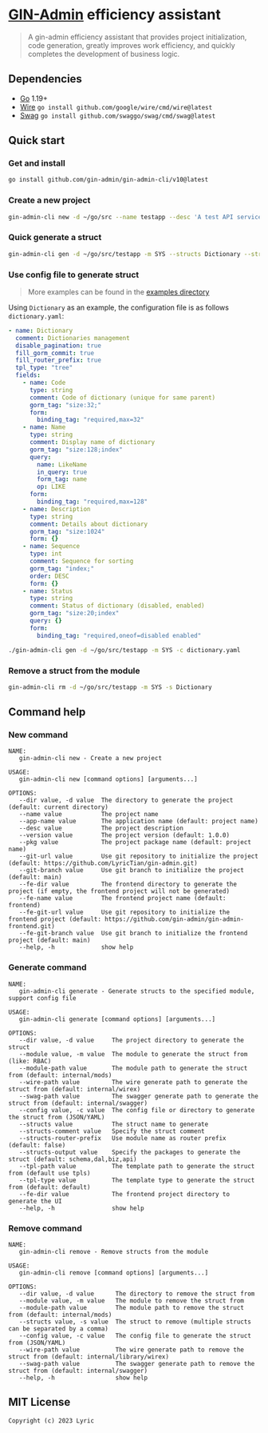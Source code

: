 # [GIN-Admin](https://github.com/LyricTian/gin-admin) efficiency assistant

> A gin-admin efficiency assistant that provides project initialization, code generation, greatly improves work efficiency, and quickly completes the development of business logic.

## Dependencies

- [Go](https://golang.org/) 1.19+
- [Wire](github.com/google/wire) `go install github.com/google/wire/cmd/wire@latest`
- [Swag](github.com/swaggo/swag) `go install github.com/swaggo/swag/cmd/swag@latest`

## Quick start

### Get and install

```bash
go install github.com/gin-admin/gin-admin-cli/v10@latest
```

### Create a new project

```bash
gin-admin-cli new -d ~/go/src --name testapp --desc 'A test API service based on golang.' --pkg 'github.com/xxx/testapp'
```

### Quick generate a struct

```bash
gin-admin-cli gen -d ~/go/src/testapp -m SYS --structs Dictionary --structs-comment "Dictionaries management" --structs-router-prefix
```

### Use config file to generate struct

> More examples can be found in the [examples directory](https://github.com/gin-admin/gin-admin-cli/tree/master/examples)

Using `Dictionary` as an example, the configuration file is as follows `dictionary.yaml`:

```yaml
- name: Dictionary
  comment: Dictionaries management
  disable_pagination: true
  fill_gorm_commit: true
  fill_router_prefix: true
  tpl_type: "tree"
  fields:
    - name: Code
      type: string
      comment: Code of dictionary (unique for same parent)
      gorm_tag: "size:32;"
      form:
        binding_tag: "required,max=32"
    - name: Name
      type: string
      comment: Display name of dictionary
      gorm_tag: "size:128;index"
      query:
        name: LikeName
        in_query: true
        form_tag: name
        op: LIKE
      form:
        binding_tag: "required,max=128"
    - name: Description
      type: string
      comment: Details about dictionary
      gorm_tag: "size:1024"
      form: {}
    - name: Sequence
      type: int
      comment: Sequence for sorting
      gorm_tag: "index;"
      order: DESC
      form: {}
    - name: Status
      type: string
      comment: Status of dictionary (disabled, enabled)
      gorm_tag: "size:20;index"
      query: {}
      form:
        binding_tag: "required,oneof=disabled enabled"
```

```bash
./gin-admin-cli gen -d ~/go/src/testapp -m SYS -c dictionary.yaml
```

### Remove a struct from the module

```bash
gin-admin-cli rm -d ~/go/src/testapp -m SYS -s Dictionary
```

## Command help

### New command

```text
NAME:
   gin-admin-cli new - Create a new project

USAGE:
   gin-admin-cli new [command options] [arguments...]

OPTIONS:
   --dir value, -d value  The directory to generate the project (default: current directory)
   --name value           The project name
   --app-name value       The application name (default: project name)
   --desc value           The project description
   --version value        The project version (default: 1.0.0)
   --pkg value            The project package name (default: project name)
   --git-url value        Use git repository to initialize the project (default: https://github.com/LyricTian/gin-admin.git)
   --git-branch value     Use git branch to initialize the project (default: main)
   --fe-dir value         The frontend directory to generate the project (if empty, the frontend project will not be generated)
   --fe-name value        The frontend project name (default: frontend)
   --fe-git-url value     Use git repository to initialize the frontend project (default: https://github.com/gin-admin/gin-admin-frontend.git)
   --fe-git-branch value  Use git branch to initialize the frontend project (default: main)
   --help, -h             show help
```

### Generate command

```text
NAME:
   gin-admin-cli generate - Generate structs to the specified module, support config file

USAGE:
   gin-admin-cli generate [command options] [arguments...]

OPTIONS:
   --dir value, -d value     The project directory to generate the struct
   --module value, -m value  The module to generate the struct from (like: RBAC)
   --module-path value       The module path to generate the struct from (default: internal/mods)
   --wire-path value         The wire generate path to generate the struct from (default: internal/wirex)
   --swag-path value         The swagger generate path to generate the struct from (default: internal/swagger)
   --config value, -c value  The config file or directory to generate the struct from (JSON/YAML)
   --structs value           The struct name to generate
   --structs-comment value   Specify the struct comment
   --structs-router-prefix   Use module name as router prefix (default: false)
   --structs-output value    Specify the packages to generate the struct (default: schema,dal,biz,api)
   --tpl-path value          The template path to generate the struct from (default use tpls)
   --tpl-type value          The template type to generate the struct from (default: default)
   --fe-dir value            The frontend project directory to generate the UI
   --help, -h                show help
```

### Remove command

```text
NAME:
   gin-admin-cli remove - Remove structs from the module

USAGE:
   gin-admin-cli remove [command options] [arguments...]

OPTIONS:
   --dir value, -d value      The directory to remove the struct from
   --module value, -m value   The module to remove the struct from
   --module-path value        The module path to remove the struct from (default: internal/mods)
   --structs value, -s value  The struct to remove (multiple structs can be separated by a comma)
   --config value, -c value   The config file to generate the struct from (JSON/YAML)
   --wire-path value          The wire generate path to remove the struct from (default: internal/library/wirex)
   --swag-path value          The swagger generate path to remove the struct from (default: internal/swagger)
   --help, -h                 show help
```

## MIT License

```text
Copyright (c) 2023 Lyric
```

